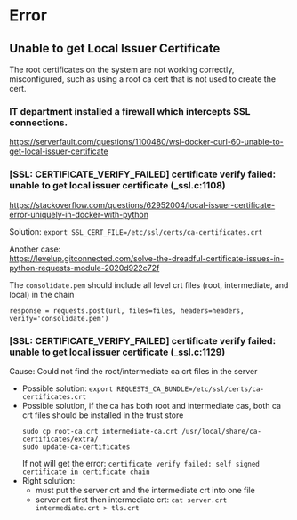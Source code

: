 # Error

## Unable to get Local Issuer Certificate
The root certificates on the system are not working correctly, misconfigured, such as using a root ca cert that is not used to create the cert.

### IT department installed a firewall which intercepts SSL connections.
https://serverfault.com/questions/1100480/wsl-docker-curl-60-unable-to-get-local-issuer-certificate

### [SSL: CERTIFICATE_VERIFY_FAILED] certificate verify failed: unable to get local issuer certificate (_ssl.c:1108)
https://stackoverflow.com/questions/62952004/local-issuer-certificate-error-uniquely-in-docker-with-python

Solution: `export SSL_CERT_FILE=/etc/ssl/certs/ca-certificates.crt`

Another case:\
https://levelup.gitconnected.com/solve-the-dreadful-certificate-issues-in-python-requests-module-2020d922c72f

The `consolidate.pem` should include all level crt files (root, intermediate, and local) in the chain
```
response = requests.post(url, files=files, headers=headers, verify='consolidate.pem')
```

### [SSL: CERTIFICATE_VERIFY_FAILED] certificate verify failed: unable to get local issuer certificate (_ssl.c:1129)

Cause: Could not find the root/intermediate ca crt files in the server

- Possible solution: `export REQUESTS_CA_BUNDLE=/etc/ssl/certs/ca-certificates.crt`
- Possible solution, if the ca has both root and intermediate cas, both ca crt files should be installed in the trust store
  ```
  sudo cp root-ca.crt intermediate-ca.crt /usr/local/share/ca-certificates/extra/
  sudo update-ca-certificates
  ```
  If not will get the error: `certificate verify failed: self signed certificate in certificate chain`
- Right solution:
  - must put the server crt and the intermediate crt into one file
  - server crt first then intermediate crt: `cat server.crt intermediate.crt > tls.crt`
